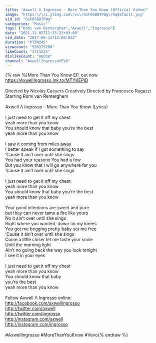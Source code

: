 ```yaml
---
title: "Axwell Λ Ingrosso - More Than You Know (Official Video)"
image: "https:\/\/i.ytimg.com\/vi\/GsF05B8TFWg\/hqdefault.jpg"
vid_id: "GsF05B8TFWg"
categories: "Music"
tags: ["Romi van Renterghem","Axwell","Ingrosso"]
date: "2021-11-02T11:25:23+03:00"
vid_date: "2017-06-13T12:00:02Z"
duration: "PT3M24S"
viewcount: "536175268"
likeCount: "3711225"
dislikeCount: "86038"
channel: "AxwellIngrossoVEVO"
---
```

{% raw %}More Than You Know EP, out now <a rel="nofollow" target="blank" href="https://AxwellIngrosso.lnk.to/MTYKEPID">https://AxwellIngrosso.lnk.to/MTYKEPID</a> <br /><br />Directed by Nicolas Caeyers Creatively Directed by Francesco Ragazzi <br />Starring Romi van Renterghem<br /><br />Axwell Λ Ingrosso – More Than You Know (Lyrics) <br /><br />I just need to get it off my chest <br />yeah more than you know <br />You should know that baby you’re the best <br />yeah more than you know <br /><br />I saw it coming from miles away <br />I better speak if I got something to say<br />‘Cause it ain’t over until she sings <br />You had your reasons You had a few <br />But you know that I will go anywhere for you <br />‘Cause it ain’t over until she sings<br /><br />I just need to get it off my chest <br />yeah more than you know <br />You should know that baby you’re the best <br />yeah more than you know <br /><br />Your good intentions are sweet and pure <br />but they can never tame a fire like yours <br />No it ain’t over until she sings <br />Right where you wanted, down on my knees <br />You got me begging pretty baby set me free <br />‘Cause it ain’t over until she sings <br />Come a little closer let me taste your smile <br />Until the morning light <br />Ain’t no going back the way you look tonight<br />I see it in your eyes <br /><br />I just need to get it off my chest <br />yeah more than you know <br />You should know that baby<br />you’re the best <br />yeah more than you know <br /><br />Follow Axwell Λ Ingrosso online:<br /><a rel="nofollow" target="blank" href="http://facebook.com/axwellingrosso">http://facebook.com/axwellingrosso</a><br /><a rel="nofollow" target="blank" href="http://twitter.com/axwell">http://twitter.com/axwell</a> <br /><a rel="nofollow" target="blank" href="http://twitter.com/ingrosso">http://twitter.com/ingrosso</a> <br /><a rel="nofollow" target="blank" href="http://instagram.com/axwell">http://instagram.com/axwell</a> <br /><a rel="nofollow" target="blank" href="http://instagram.com/ingrosso">http://instagram.com/ingrosso</a><br /><br />#AxwellIngrosso #MoreThanYouKnow #Vevo{% endraw %}
